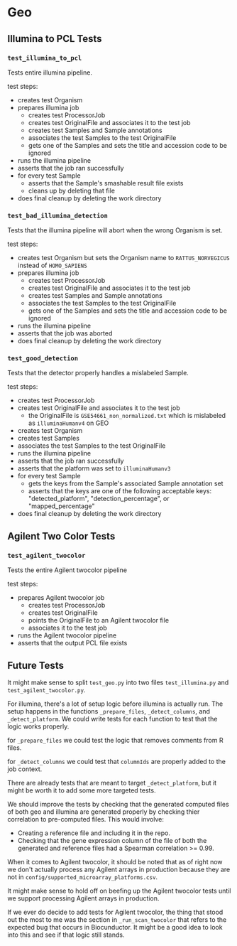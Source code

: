 # Geo

## Illumina to PCL Tests

### `test_illumina_to_pcl`

Tests entire illumina pipeline.

test steps:
- creates test Organism
- prepares illumina job
    - creates test ProcessorJob
    - creates test OriginalFile and associates it to the test job
    - creates test Samples and Sample annotations
    - associates the test Samples to the test OriginalFile
    - gets one of the Samples and sets the title and accession code to be ignored
- runs the illumina pipeline
- asserts that the job ran successfully
- for every test Sample
    - asserts that the Sample's smashable result file exists
    - cleans up by deleting that file
- does final cleanup by deleting the work directory

### `test_bad_illumina_detection`

Tests that the illumina pipeline will abort when the wrong Organism is set.

test steps:
- creates test Organism but sets the Organism name to `RATTUS_NORVEGICUS` instead of `HOMO_SAPIENS`
- prepares illumina job
    - creates test ProcessorJob
    - creates test OriginalFile and associates it to the test job
    - creates test Samples and Sample annotations
    - associates the test Samples to the test OriginalFile
    - gets one of the Samples and sets the title and accession code to be ignored
- runs the illumina pipeline
- asserts that the job was aborted
- does final cleanup by deleting the work directory

### `test_good_detection`

Tests that the detector properly handles a mislabeled Sample.

test steps:
- creates test ProcessorJob
- creates test OriginalFile and associates it to the test job
    - the OriginalFile is `GSE54661_non_normalized.txt` which is mislabeled as `illuminaHumanv4` on GEO
- creates test Organism
- creates test Samples
- associates the test Samples to the test OriginalFile
- runs the illumina pipeline
- asserts that the job ran successfully
- asserts that the platform was set to `illuminaHumanv3`
- for every test Sample
    - gets the keys from the Sample's associated Sample annotation set
    - asserts that the keys are one of the following acceptable keys: "detected_platform", "detection_percentage", or "mapped_percentage"
- does final cleanup by deleting the work directory

## Agilent Two Color Tests

###  `test_agilent_twocolor`

Tests the entire Agilent twocolor pipeline

test steps:
- prepares Agilent twocolor job
    - creates test ProcessorJob
    - creates test OriginalFile
    - points the OriginalFile to an Agilent twocolor file
    - associates it to the test job
- runs the Agilent twocolor pipeline
- asserts that the output PCL file exists

## Future Tests

It might make sense to split `test_geo.py` into two files `test_illumina.py` and `test_agilent_twocolor.py`.

For illumina, there's a lot of setup logic before illumina is actually run.
The setup happens in the functions `_prepare_files`, `_detect_columns`, and `_detect_platform`.
We could write tests for each function to test that the logic works properly.

for `_prepare_files` we could test the logic that removes comments from R files.

for `_detect_columns` we could test that `columnIds` are properly added to the job context.

There are already tests that are meant to target `_detect_platform`, but it might be worth it to add some more targeted tests.

We should improve the tests by checking that the generated computed files of both geo and illumina are generated properly by checking thier correlation to pre-computed files.
This would involve:
- Creating a reference file and including it in the repo.
- Checking that the gene expression column of the file of both the generated and reference files had a Spearman correlation >= 0.99.

When it comes to Agilent twocolor, it should be noted that as of right now we don't actually process any Agilent arrays in production
because they are not in `config/supported_microarray_platforms.csv`.

It might make sense to hold off on beefing up the Agilent twocolor tests until we support processing Agilent arrays in production.

If we ever do decide to add tests for Agilent twocolor,
the thing that stood out the most to me was the section in `_run_scan_twocolor`
that refers to the expected bug that occurs in Biocunductor.
It might be a good idea to look into this and see if that logic still stands.
